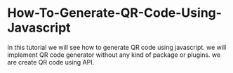 # How-To-Generate-QR-Code-Using-Javascript
In this tutorial we will see how to generate QR code using javascript. we will implement QR code generator without any kind of package or plugins. we are create QR code using API.
